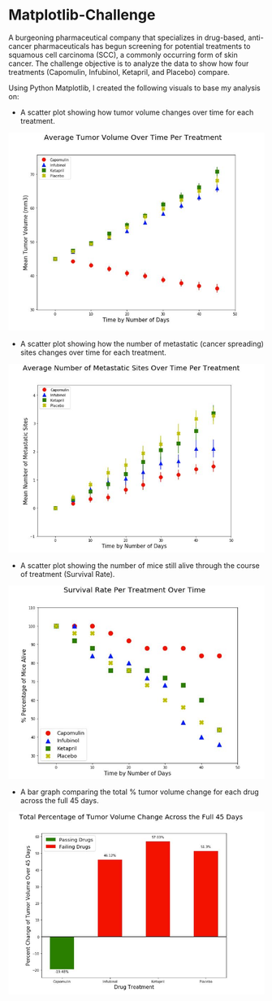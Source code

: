# Matplotlib-Challenge
A burgeoning pharmaceutical company that specializes in drug-based, anti-cancer pharmaceuticals has begun screening for potential treatments to squamous cell carcinoma (SCC), a commonly occurring form of skin cancer. The challenge objective is to analyze the data to show how four treatments (Capomulin, Infubinol, Ketapril, and Placebo) compare.

Using Python Matplotlib, I created the following visuals to base my analysis on: 

- A scatter plot showing how tumor volume changes over time for each treatment.

![tumorvolume](Images/tumor_volume.JPG)

- A scatter plot showing how the number of metastatic (cancer spreading) sites changes over time for each treatment.

![metasticsite](Images/metastic_sites.JPG)

- A scatter plot showing the number of mice still alive through the course of treatment (Survival Rate).

![survivalrate](Images/survival_rate.JPG)

- A bar graph comparing the total % tumor volume change for each drug across the full 45 days.

![45daychange](Images/45day_change.JPG)
